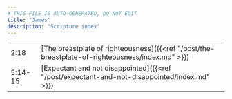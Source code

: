 ```yaml
---
# THIS FILE IS AUTO-GENERATED, DO NOT EDIT
title: "James"
description: "Scripture index"
---
```


|  |  |
| --- | --- |
| 2:18 | [The breastplate of righteousness]({{<ref "/post/the-breastplate-of-righteousness/index.md" >}}) |
| 5:14-15 | [Expectant and not disappointed]({{<ref "/post/expectant-and-not-disappointed/index.md" >}}) |
